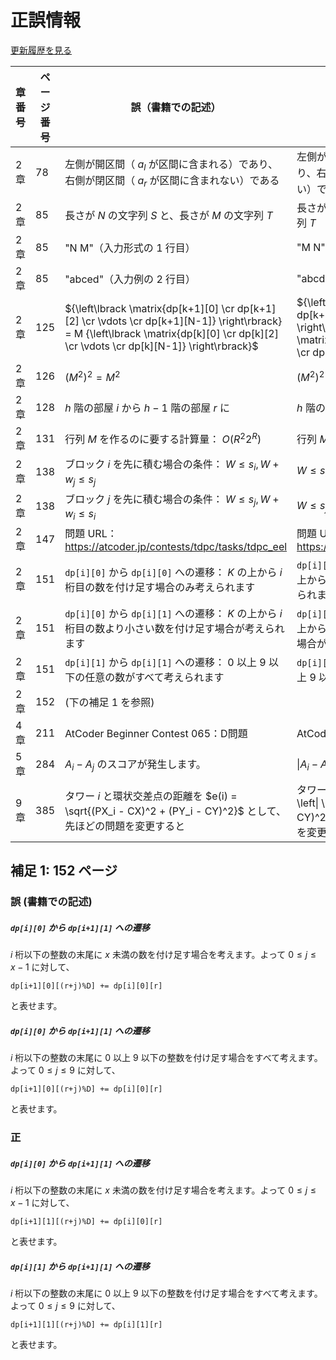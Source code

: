 # 正誤情報

[更新履歴を見る](https://github.com/tsutaj/pastbook-2-source-code/commits/main/errata.md)

| 章番号 | ページ番号 | 誤（書籍での記述）                                                 | 正                                                  |
| ------ | ---------- | ------------------------------------------------------------------ | --------------------------------------------------- |
| 2 章 | 78 | 左側が開区間（ $a_l$ が区間に含まれる）であり、右側が閉区間（ $a_r$ が区間に含まれない）である | 左側が閉区間（ $a_l$ が区間に含まれる）であり、右側が開区間（ $a_r$ が区間に含まれない）である | 
| 2 章   | 85         | 長さが $N$ の文字列 $S$ と、長さが $M$ の文字列 $T$                | 長さが $M$ の文字列 $S$ と、長さが $N$ の文字列 $T$ |
| 2 章   | 85         | "N M"（入力形式の 1 行目）                                         | "M N"                                               |
| 2 章   | 85         | "abced"（入力例の 2 行目）                                         | "abcde"                                             |
| 2 章   | 125        | ${\left\lbrack \matrix{dp[k+1][0] \cr dp[k+1][2] \cr \vdots \cr dp[k+1][N-1]} \right\rbrack} = M {\left\lbrack \matrix{dp[k][0] \cr dp[k][2] \cr \vdots \cr dp[k][N-1]} \right\rbrack}$ | ${\left\lbrack \matrix{dp[k+1][0] \cr dp[k+1][1] \cr \vdots \cr dp[k+1][N-1]} \right\rbrack} = M {\left\lbrack \matrix{dp[k][0] \cr dp[k][1] \cr \vdots \cr dp[k][N-1]} \right\rbrack}$ |
| 2 章   | 126        | $\left( M^2 \right)^2 = M^2$                                       | $\left( M^2 \right)^2 = M^4$ |
| 2 章   | 128        | $h$ 階の部屋 $i$ から $h-1$ 階の部屋 $r$ に                        | $h$ 階の部屋 $r$ から $h-1$ 階の部屋 $r$ に         |
| 2 章   | 131        | 行列 $M$ を作るのに要する計算量： $O(R^2 2^R)$                     | 行列 $M$ を作るのに要する計算量： $O(R^3 2^R)$ | 
| 2 章   | 138        | ブロック $i$ を先に積む場合の条件： $W \leq s_i, W + w_j \leq s_j$ | $W \leq s_i, W + w_i \leq s_j$                      |
| 2 章   | 138        | ブロック $j$ を先に積む場合の条件： $W \leq s_j, W + w_i \leq s_i$ | $W \leq s_j, W + w_j \leq s_i$                      |
| 2 章   | 147        | 問題 URL：https://atcoder.jp/contests/tdpc/tasks/tdpc_eel          | 問題 URL：https://atcoder.jp/contests/dp/tasks/dp_p |
| 2 章   | 151        | `dp[i][0]` から `dp[i][0]` への遷移： $K$ の上から $i$ 桁目の数を付け足す場合のみ考えられます           | `dp[i][0]` から `dp[i+1][0]` への遷移： $K$ の上から $i$ 桁目の数を付け足す場合のみ考えられます           |
| 2 章   | 151        | `dp[i][0]` から `dp[i][1]` への遷移： $K$ の上から $i$ 桁目の数より小さい数を付け足す場合が考えられます | `dp[i][0]` から `dp[i+1][1]` への遷移： $K$ の上から $i$ 桁目の数より小さい数を付け足す場合が考えられます |
| 2 章   | 151        | `dp[i][1]` から `dp[i][1]` への遷移： $0$ 以上 $9$ 以下の任意の数がすべて考えられます                   | `dp[i][1]` から `dp[i+1][1]` への遷移： $0$ 以上 $9$ 以下の任意の数がすべて考えられます                   |
| 2 章   | 152        | (下の補足 1 を参照)                                                                                     |                                                                                                           |
| 4 章   | 211        | AtCoder Beginner Contest 065：D問題 | AtCoder Regular Contest 065：D問題 |
| 5 章   | 284        | $A_i - A_j$ のスコアが発生します。 | $\left\| A_i - A_j \right\|$ のスコアが発生します。 |
| 9 章   | 385        | タワー $i$ と環状交差点の距離を $e(i) = \sqrt{(PX_i - CX)^2 + (PY_i - CY)^2}$ として、先ほどの問題を変更すると | タワー $i$ と環状交差点の距離を $e(i) = \left\| \sqrt{(PX_i - CX)^2 + (PY_i - CY)^2} - R \right\|$ として、先ほどの問題を変更すると |

## 補足 1: 152 ページ

### 誤 (書籍での記述)

##### `dp[i][0]` から `dp[i+1][1]` への遷移

$i$ 桁以下の整数の末尾に $x$ 未満の数を付け足す場合を考えます。よって $0 \le j \le x-1$ に対して、

```
dp[i+1][0][(r+j)%D] += dp[i][0][r]
```

と表せます。

##### `dp[i][0]` から `dp[i+1][1]` への遷移

$i$ 桁以下の整数の末尾に $0$ 以上 $9$ 以下の整数を付け足す場合をすべて考えます。よって $0 \le j \le 9$ に対して、

```
dp[i+1][0][(r+j)%D] += dp[i][0][r]
```

と表せます。

### 正

##### `dp[i][0]` から `dp[i+1][1]` への遷移

$i$ 桁以下の整数の末尾に $x$ 未満の数を付け足す場合を考えます。よって $0 \le j \le x-1$ に対して、

```
dp[i+1][1][(r+j)%D] += dp[i][0][r]
```

と表せます。

##### `dp[i][1]` から `dp[i+1][1]` への遷移

$i$ 桁以下の整数の末尾に $0$ 以上 $9$ 以下の整数を付け足す場合をすべて考えます。よって $0 \le j \le 9$ に対して、

```
dp[i+1][1][(r+j)%D] += dp[i][1][r]
```

と表せます。
